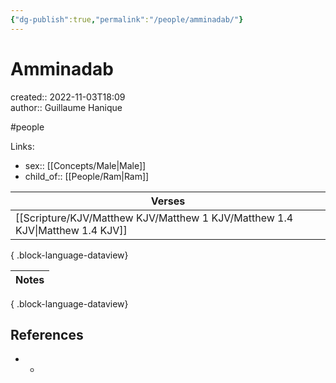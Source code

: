 ```yaml
---
{"dg-publish":true,"permalink":"/people/amminadab/"}
---
```



# Amminadab

created:: 2022-11-03T18:09  
author:: Guillaume Hanique

#people

Links:

- sex:: [[Concepts/Male\|Male]]
- child_of:: [[People/Ram\|Ram]]

| Verses                                                                          |
| ------------------------------------------------------------------------------- |
| [[Scripture/KJV/Matthew KJV/Matthew 1 KJV/Matthew 1.4 KJV\|Matthew 1.4 KJV]] |

{ .block-language-dataview}

| Notes |
| ----- |

{ .block-language-dataview}

## References

- -
